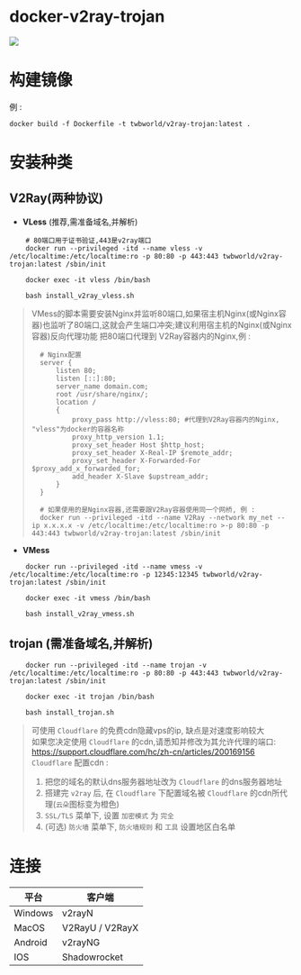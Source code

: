 
**docker-v2ray-trojan**
===========

[![](https://img.shields.io/badge/docker-v2ray_trojan-099cec?logo=docker)](https://hub.docker.com/r/twbworld/v2ray-trojan)


# 构建镜像
例 :
```shell
docker build -f Dockerfile -t twbworld/v2ray-trojan:latest .
```
# 安装种类

## V2Ray(两种协议)
* **VLess** (推荐,需准备域名,并解析)
```shell
    # 80端口用于证书验证,443是v2ray端口
    docker run --privileged -itd --name vless -v /etc/localtime:/etc/localtime:ro -p 80:80 -p 443:443 twbworld/v2ray-trojan:latest /sbin/init

    docker exec -it vless /bin/bash

    bash install_v2ray_vless.sh
```
> VMess的脚本需要安装Nginx并监听80端口,如果宿主机Nginx(或Nginx容器)也监听了80端口,这就会产生端口冲突;建议利用宿主机的Nginx(或Nginx容器)反向代理功能 把80端口代理到 V2Ray容器内的Nginx,例 :
>  ```shell
>    # Nginx配置
>    server {
>        listen 80;
>        listen [::]:80;
>        server_name domain.com;
>        root /usr/share/nginx/;
>        location /
>        {
>            proxy_pass http://vless:80; #代理到V2Ray容器内的Nginx, "vless"为docker的容器名称
>            proxy_http_version 1.1;
>            proxy_set_header Host $http_host;
>            proxy_set_header X-Real-IP $remote_addr;
>            proxy_set_header X-Forwarded-For $proxy_add_x_forwarded_for;
>            add_header X-Slave $upstream_addr;
>        }
>    }
>
>    # 如果使用的是Nginx容器,还需要跟V2Ray容器使用同一个网桥, 例 :
>    docker run --privileged -itd --name V2Ray --network my_net --ip x.x.x.x -v /etc/localtime:/etc/localtime:ro >-p 80:80 -p 443:443 twbworld/v2ray-trojan:latest /sbin/init
>  ```

* **VMess**
```shell
    docker run --privileged -itd --name vmess -v /etc/localtime:/etc/localtime:ro -p 12345:12345 twbworld/v2ray-trojan:latest /sbin/init

    docker exec -it vmess /bin/bash

    bash install_v2ray_vmess.sh
```

## trojan (需准备域名,并解析)
```shell
    docker run --privileged -itd --name trojan -v /etc/localtime:/etc/localtime:ro -p 80:80 -p 443:443 twbworld/v2ray-trojan:latest /sbin/init

    docker exec -it trojan /bin/bash

    bash install_trojan.sh
```


> 可使用 `Cloudflare` 的免费cdn隐藏vps的ip, 缺点是对速度影响较大  
> 如果您决定使用 `Cloudflare` 的cdn,请悉知并修改为其允许代理的端口: <https://support.cloudflare.com/hc/zh-cn/articles/200169156>  
> `Cloudflare` 配置cdn :
> 1. 把您的域名的默认dns服务器地址改为 `Cloudflare` 的dns服务器地址
> 2. 搭建完 `v2ray` 后, 在 `Cloudflare` 下配置域名被 `Cloudflare` 的cdn所代理(`云朵`图标变为橙色)
> 3. `SSL/TLS` 菜单下, 设置 `加密模式` 为 `完全`
> 4. (可选) `防火墙` 菜单下, `防火墙规则` 和 `工具` 设置地区白名单



# 连接
| 平台 | 客户端 |
| ---- | ---- |
| Windows | v2rayN |
| MacOS | V2RayU / V2RayX |
| Android | v2rayNG |
| IOS | Shadowrocket |